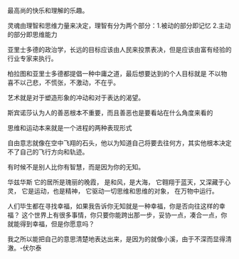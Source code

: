 最高尚的快乐和理解的乐趣。

灵魂由理智和思维力量来决定，理智有分为两个部分：1.被动的部分即记忆 2.主动的部分即思维能力

亚里士多德的政治学，长远的目标应该由人民来投票表决，但是应该由富有经验的行业专家来执行。

柏拉图和亚里士多德都提倡一种中庸之道，最后想要达到的个人目标就是 不以物喜不以己悲，不慌张，不激动，不在乎。

艺术就是对于塑造形象的冲动和对于表达的渴望。

斯宾诺莎认为人的善恶根本不重要，而且善恶也是要看站在什么角度来看的

思维和运动本来就是一个进程的两种表现形式

自由意志就像在空中飞翔的石头，他以为知道自己将要去往何方，其实他根本决定不了自己的飞行方向和轨迹。

有时候不是别人比你有智慧，而是因为你的无知。

华兹华斯
它的居所是瑰丽的晚霞，
是和风，是大海，
它翱翔于蓝天，又深藏于心灵，
它是运动，也是精神，
它驱动一切思维和思维的对象，
在万物中运行。

人们毕生都在寻找幸福，如果我告诉你无知就是一种幸福，你是否向往这样的幸福？
这个世界上有很多事情，你只要你能跨出那一步，妥协一点，凑合一点，你就能得到幸福，但是你愿意吗？

我之所以能把自己的意思清楚地表达出来，是因为的就像小溪，由于不深而显得清澈。-伏尔泰

